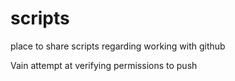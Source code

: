 # scripts
place to share scripts regarding working with github

Vain attempt at verifying permissions to push
